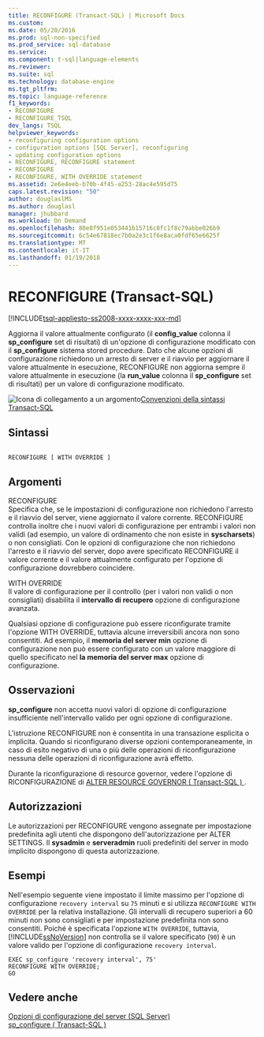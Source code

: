 ```yaml
---
title: RECONFIGURE (Transact-SQL) | Microsoft Docs
ms.custom: 
ms.date: 05/20/2016
ms.prod: sql-non-specified
ms.prod_service: sql-database
ms.service: 
ms.component: t-sql|language-elements
ms.reviewer: 
ms.suite: sql
ms.technology: database-engine
ms.tgt_pltfrm: 
ms.topic: language-reference
f1_keywords:
- RECONFIGURE
- RECONFIGURE_TSQL
dev_langs: TSQL
helpviewer_keywords:
- reconfiguring configuration options
- configuration options [SQL Server], reconfiguring
- updating configuration options
- RECONFIGURE, RECONFIGURE statement
- RECONFIGURE
- RECONFIGURE, WITH OVERRIDE statement
ms.assetid: 2e6e4eeb-b70b-4f45-a253-28ac4e595d75
caps.latest.revision: "50"
author: douglaslMS
ms.author: douglasl
manager: jhubbard
ms.workload: On Demand
ms.openlocfilehash: 80e8f951e053441b15716c8fc1f8c79abbe026b9
ms.sourcegitcommit: 6c54e67818ec7b0a2e3c1f6e8aca0fdf65e6625f
ms.translationtype: MT
ms.contentlocale: it-IT
ms.lasthandoff: 01/19/2018
---
```

# <a name="reconfigure-transact-sql"></a>RECONFIGURE (Transact-SQL)
[!INCLUDE[tsql-appliesto-ss2008-xxxx-xxxx-xxx-md](../../includes/tsql-appliesto-ss2008-xxxx-xxxx-xxx-md.md)]

  Aggiorna il valore attualmente configurato (il **config_value** colonna il **sp_configure** set di risultati) di un'opzione di configurazione modificato con il **sp_configure** sistema stored procedure. Dato che alcune opzioni di configurazione richiedono un arresto di server e il riavvio per aggiornare il valore attualmente in esecuzione, RECONFIGURE non aggiorna sempre il valore attualmente in esecuzione (la **run_value** colonna il **sp_configure**  set di risultati) per un valore di configurazione modificato.    
    
 ![Icona di collegamento a un argomento](../../database-engine/configure-windows/media/topic-link.gif "Icona di collegamento a un argomento")[Convenzioni della sintassi Transact-SQL](../../t-sql/language-elements/transact-sql-syntax-conventions-transact-sql.md)    
    
## <a name="syntax"></a>Sintassi    
    
```    
    
RECONFIGURE [ WITH OVERRIDE ]    
```    
    
## <a name="arguments"></a>Argomenti    
 RECONFIGURE    
 Specifica che, se le impostazioni di configurazione non richiedono l'arresto e il riavvio del server, viene aggiornato il valore corrente. RECONFIGURE controlla inoltre che i nuovi valori di configurazione per entrambi i valori non validi (ad esempio, un valore di ordinamento che non esiste in **syscharsets**) o non consigliati. Con le opzioni di configurazione che non richiedono l'arresto e il riavvio del server, dopo avere specificato RECONFIGURE il valore corrente e il valore attualmente configurato per l'opzione di configurazione dovrebbero coincidere.    
    
 WITH OVERRIDE    
 Il valore di configurazione per il controllo (per i valori non validi o non consigliati) disabilita il **intervallo di recupero** opzione di configurazione avanzata.    
    
 Qualsiasi opzione di configurazione può essere riconfigurate tramite l'opzione WITH OVERRIDE, tuttavia alcune irreversibili ancora non sono consentiti. Ad esempio, il **memoria del server min** opzione di configurazione non può essere configurato con un valore maggiore di quello specificato nel **la memoria del server max** opzione di configurazione.
      
## <a name="remarks"></a>Osservazioni    
 **sp_configure** non accetta nuovi valori di opzione di configurazione insufficiente nell'intervallo valido per ogni opzione di configurazione.    
    
 L'istruzione RECONFIGURE non è consentita in una transazione esplicita o implicita. Quando si riconfigurano diverse opzioni contemporaneamente, in caso di esito negativo di una o più delle operazioni di riconfigurazione nessuna delle operazioni di riconfigurazione avrà effetto.    
    
 Durante la riconfigurazione di resource governor, vedere l'opzione di RICONFIGURAZIONE di [ALTER RESOURCE GOVERNOR &#40; Transact-SQL &#41; ](../../t-sql/statements/alter-resource-governor-transact-sql.md).    
    
## <a name="permissions"></a>Autorizzazioni    
 Le autorizzazioni per RECONFIGURE vengono assegnate per impostazione predefinita agli utenti che dispongono dell'autorizzazione per ALTER SETTINGS. Il **sysadmin** e **serveradmin** ruoli predefiniti del server in modo implicito dispongono di questa autorizzazione.    
    
## <a name="examples"></a>Esempi    
 Nell'esempio seguente viene impostato il limite massimo per l'opzione di configurazione `recovery interval` su `75` minuti e si utilizza `RECONFIGURE WITH OVERRIDE` per la relativa installazione. Gli intervalli di recupero superiori a 60 minuti non sono consigliati e per impostazione predefinita non sono consentiti. Poiché è specificata l'opzione `WITH OVERRIDE`, tuttavia, [!INCLUDE[ssNoVersion](../../includes/ssnoversion-md.md)] non controlla se il valore specificato (`90`) è un valore valido per l'opzione di configurazione `recovery interval`.    
    
```    
EXEC sp_configure 'recovery interval', 75'    
RECONFIGURE WITH OVERRIDE;    
GO    
```    
    
## <a name="see-also"></a>Vedere anche    
 [Opzioni di configurazione del server &#40;SQL Server&#41;](../../database-engine/configure-windows/server-configuration-options-sql-server.md)     
 [sp_configure &#40; Transact-SQL &#41;](../../relational-databases/system-stored-procedures/sp-configure-transact-sql.md)    
    
  
